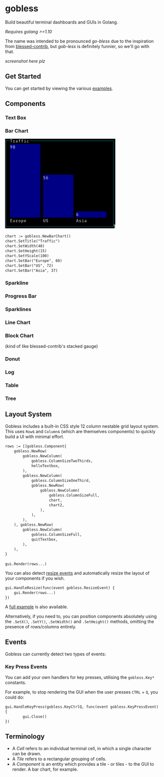 # gobless
Build beautiful terminal dashboards and GUIs in Golang. 

*Requires golang >=1.10*

The name was intended to be pronounced _go-bless_ due to the inspiration from [blessed-contrib](https://github.com/yaronn/blessed-contrib), but _gob-less_ is definitely funnier, so we'll go with that.

_screenshot here plz_

## Get Started

You can get started by viewing the various [examples](_examples/).

## Components

### Text Box

### Bar Chart

![example](./_examples/barchart/example.gif)

```
chart := gobless.NewBarChart()
chart.SetTitle("Traffic")
chart.SetWidth(40)
chart.SetHeight(15)
chart.SetYScale(100)
chart.SetBar("Europe", 60)
chart.SetBar("US", 72)
chart.SetBar("Asia", 37)
```

### Sparkline

### Progress Bar

### Sparklines

### Line Chart

### Block Chart

(kind of like blessed-contrib's stacked gauge)

### Donut

### Log

### Table

### Tree

## Layout System

Gobless includes a built-in CSS style 12 column nestable grid layout system. This uses `Row`s and `Column`s (which are themselves components) to quickly build a UI with minimal effort. 

```golang
rows := []gobless.Component{
	gobless.NewRow(
		gobless.NewColumn(
			gobless.ColumnSizeTwoThirds,
			helloTextbox,
		),
		gobless.NewColumn(
			gobless.ColumnSizeOneThird,
			gobless.NewRow(
				gobless.NewColumn(
					gobless.ColumnSizeFull,
					chart,
					chart2,
				),
			),
		),
	), gobless.NewRow(
		gobless.NewColumn(
			gobless.ColumnSizeFull,
			quitTextbox,
		),
	),
}

gui.Render(rows...)
```

You can also detect [resize events](#events) and automatically resize the layout of your components if you wish.

```golang
gui.HandleResize(func(event gobless.ResizeEvent) {
	gui.Render(rows...)
})
```

A [full example](_examples/gridlayout) is also available.

Alternatively, if you need to, you can position components absolutely using the `.SetX()`, `.SetY()`, `.SetWidth()` and `.SetHeight()` methods, omitting the presence of rows/columns entirely.

## Events

Gobless can currently detect two types of events:

### Key Press Events

You can add your own handlers for key presses, utilising the `gobless.Key*` constants.

For example, to stop rendering the GUI when the user presses `CTRL` + `Q`, you could do:

```
gui.HandleKeyPress(gobless.KeyCtrlQ, func(event gobless.KeyPressEvent){
		gui.Close()
})
```

## Terminology

- A *Cell* refers to an individual terminal cell, in which a single character can be drawn.
- A *Tile* refers to a rectangular grouping of cells.
- A *Component* is an entity which provides a tile - or tiles - to the GUI to render. A bar chart, for example.
